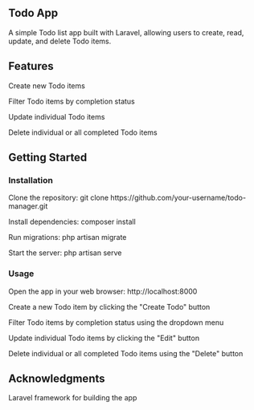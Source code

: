 ## Todo App

A simple Todo list app built with Laravel, allowing users to create, read, update, and delete Todo items.

## Features

<p>Create new Todo items</p>
<p>Filter Todo items by completion status</p>
<p>Update individual Todo items</p>
<p>Delete individual or all completed Todo items</p>

## Getting Started

### Installation

<p>Clone the repository: git clone https://github.com/your-username/todo-manager.git</p>
<p>Install dependencies: composer install</p>
<p>Run migrations: php artisan migrate</p>
<p>Start the server: php artisan serve</p>

### Usage

<p>Open the app in your web browser: http://localhost:8000</p>
<p>Create a new Todo item by clicking the "Create Todo" button</p>
<p>Filter Todo items by completion status using the dropdown menu</p>
<p>Update individual Todo items by clicking the "Edit" button</p>
<p>Delete individual or all completed Todo items using the "Delete" button</p>

## Acknowledgments

<p>Laravel framework for building the app</p>
